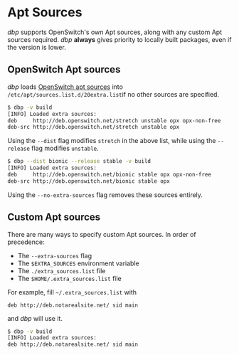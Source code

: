 # Apt Sources

*dbp* supports OpenSwitch's own Apt sources, along with any custom Apt sources required. *dbp* **always** gives priority to locally built packages, even if the version is lower.

## OpenSwitch Apt sources

*dbp* loads [OpenSwitch apt sources](http://deb.openswitch.net) into `/etc/apt/sources.list.d/20extra.list`if no other sources are specified.

```bash
$ dbp -v build
[INFO] Loaded extra sources:
deb     http://deb.openswitch.net/stretch unstable opx opx-non-free
deb-src http://deb.openswitch.net/stretch unstable opx
```

Using the `--dist` flag modifies `stretch` in the above list, while using the `--release` flag modifies `unstable`.

```bash
$ dbp --dist bionic --release stable -v build
[INFO] Loaded extra sources:
deb     http://deb.openswitch.net/bionic stable opx opx-non-free
deb-src http://deb.openswitch.net/bionic stable opx
```

Using the `--no-extra-sources` flag removes these sources entirely.

## Custom Apt sources

There are many ways to specify custom Apt sources. In order of precedence:

* The `--extra-sources` flag
* The `$EXTRA_SOURCES` environment variable
* The `./extra_sources.list` file
* The `$HOME/.extra_sources.list` file

For example, fill `~/.extra_sources.list` with

```
deb http://deb.notarealsite.net/ sid main
```

and *dbp* will use it.

```bash
$ dbp -v build
[INFO] Loaded extra sources:
deb http://deb.notarealsite.net/ sid main
```
